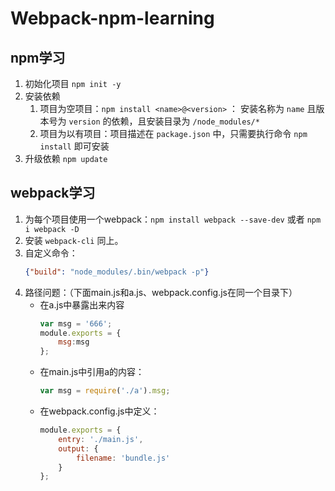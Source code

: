 # Webpack-npm-learning

npm学习
---
1. 初始化项目 `npm init -y`
2. 安装依赖 
    1. 项目为空项目：`npm install <name>@<version>` ：
        安装名称为 `name` 且版本号为 `version` 的依赖，且安装目录为 `/node_modules/*`
    2. 项目为以有项目：项目描述在 `package.json` 中，只需要执行命令 `npm install` 即可安装
3. 升级依赖 `npm update` 

webpack学习
---
1. 为每个项目使用一个webpack：`npm install webpack --save-dev` 或者 `npm i webpack -D`
2. 安装 `webpack-cli` 同上。
3. 自定义命令：
    ```json
    {"build": "node_modules/.bin/webpack -p"}
    ```
4. 路径问题：（下面main.js和a.js、webpack.config.js在同一个目录下）
    * 在a.js中暴露出来内容
        ```javascript
        var msg = '666';
        module.exports = {
            msg:msg
        };
        ```
    * 在main.js中引用a的内容：
        ```javascript
        var msg = require('./a').msg;
        ```
    * 在webpack.config.js中定义：
        ```javascript
        module.exports = {
            entry: './main.js',
            output: {   
                filename: 'bundle.js'
            }   
        };
        ```